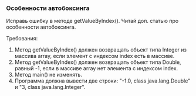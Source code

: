 
### Особенности автобоксинга

Исправь ошибку в методе getValueByIndex().
Читай доп. статью про особенности автобоксинга.


Требования:
1.	Метод getValueByIndex() должен возвращать объект типа Integer из массива array, если элемент с индексом index есть в массиве.
2.	Метод getValueByIndex() должен возвращать объект типа Double, равный -1, если в массиве array нет элемента с индексом index.
3.	Метод main() не изменять.
4.	Программа должна вывести две строки: &quot;-1.0, class java.lang.Double&quot; и &quot;3, class java.lang.Integer&quot;.



